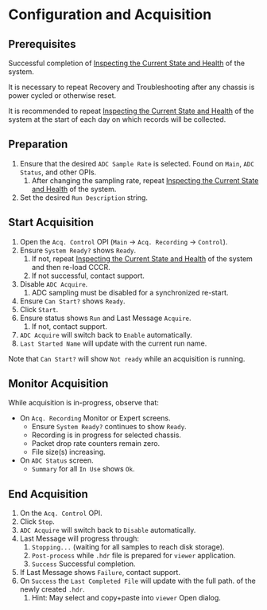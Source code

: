# Configuration and Acquisition

## Prerequisites

Successful completion of [Inspecting the Current State and Health](healthcheck.md) of the system.

It is necessary to repeat Recovery and Troubleshooting after
any chassis is power cycled or otherwise reset.

It is recommended to repeat [Inspecting the Current State and Health](healthcheck.md) of the system
at the start of each day on which records will be collected.

## Preparation

1. Ensure that the desired `ADC Sample Rate` is selected.
   Found on `Main`, `ADC Status`, and other OPIs.
    1. After changing the sampling rate, repeat [Inspecting the Current State and Health](healthcheck.md) of the system.
1. Set the desired `Run Description` string.

## Start Acquisition

1. Open the `Acq. Control` OPI (`Main` -> `Acq. Recording` -> `Control`).
1. Ensure `System Ready?` shows `Ready`.
    1. If not, repeat [Inspecting the Current State and Health](healthcheck.md) of the system and then re-load CCCR.
    1. If not successful, contact support.
1. Disable `ADC Acquire`.
    1. ADC sampling must be disabled for a synchronized re-start.
1. Ensure `Can Start?` shows `Ready`.
1. Click `Start`.
1. Ensure status shows `Run` and Last Message `Acquire`.
    1. If not, contact support.
1. `ADC Acquire` will switch back to `Enable` automatically.
1. `Last Started Name` will update with the current run name.

Note that `Can Start?` will show `Not ready` while an acquisition is running.

## Monitor Acquisition

While acquisition is in-progress, observe that:

- On `Acq. Recording` Monitor or Expert screens.
    - Ensure `System Ready?` continues to show `Ready`.
    - Recording is in progress for selected chassis.
    - Packet drop rate counters remain zero.
    - File size(s) increasing.
- On `ADC Status` screen.
    - `Summary` for all `In Use` shows `Ok`.

## End Acquisition

1. On the `Acq. Control` OPI.
1. Click `Stop`.
1. `ADC Acquire` will switch back to `Disable` automatically.
1. Last Message will progress through:
    1. `Stopping...` (waiting for all samples to reach disk storage).
    1. `Post-process` while `.hdr` file is prepared for `viewer` application.
    1. `Success` Successful completion.
1. If Last Message shows `Failure`, contact support.
1. On `Success` the `Last Completed File` will update with the full path.
   of the newly created `.hdr`.
    1. Hint: May select and copy+paste into `viewer` Open dialog.
